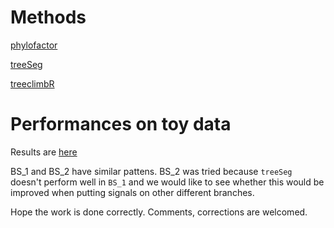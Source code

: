 
# Methods

[phylofactor](https://github.com/reptalex/phylofactor)

[treeSeg](https://github.com/merlebehr/treeSeg)

[treeclimbR](https://github.com/fionarhuang/treeclimbR)

# Performances on toy data

Results are [here](https://htmlpreview.github.io/?https://github.com/fionarhuang/benchmark_treebased/blob/master/docs/index.html)

BS_1 and BS_2 have similar pattens. BS_2 was tried because `treeSeg` doesn't perform well in `BS_1` and we would like to see whether this would be improved when putting signals on other different branches.

Hope the work is done correctly. Comments, corrections are welcomed.


